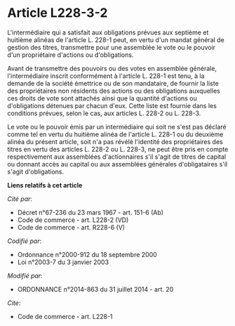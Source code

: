 # Article L228-3-2

L'intermédiaire qui a satisfait aux obligations prévues aux septième et huitième alinéas de l'article L. 228-1 peut, en vertu
d'un mandat général de gestion des titres, transmettre pour une assemblée le vote ou le pouvoir d'un propriétaire d'actions
ou d'obligations. 

Avant de transmettre des pouvoirs ou des votes en assemblée générale, l'intermédiaire inscrit conformément à l'article L.
228-1 est tenu, à la demande de la société émettrice ou de son mandataire, de fournir la liste des propriétaires non
résidents des actions ou des obligations auxquelles ces droits de vote sont attachés ainsi que la quantité d'actions ou
d'obligations détenues par chacun d'eux. Cette liste est fournie dans les conditions prévues, selon le cas, aux articles L.
228-2 ou L. 228-3. 

Le vote ou le pouvoir émis par un intermédiaire qui soit ne s'est pas déclaré comme tel en vertu du huitième alinéa de
l'article L. 228-1 ou du deuxième alinéa du présent article, soit n'a pas révélé l'identité des propriétaires des titres en
vertu des articles L. 228-2 ou L. 228-3, ne peut être pris en compte respectivement aux assemblées d'actionnaires s'il s'agit
de titres de capital ou donnant accès au capital ou aux assemblées générales d'obligataires s'il s'agit d'obligations.

**Liens relatifs à cet article**

_Cité par_:

  - Décret n°67-236 du 23 mars 1967 - art. 151-6 (Ab)
  - Code de commerce - art. L228-2 (VD)
  - Code de commerce - art. R228-6 (V)

_Codifié par_:

  - Ordonnance n°2000-912 du 18 septembre 2000
  - Loi n°2003-7 du 3 janvier 2003

_Modifié par_:

  - ORDONNANCE n°2014-863 du 31 juillet 2014 - art. 20

_Cite_:

  - Code de commerce - art. L228-1
